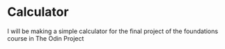 # Calculator

I will be making a simple calculator for the final project of the foundations course in The Odin Project